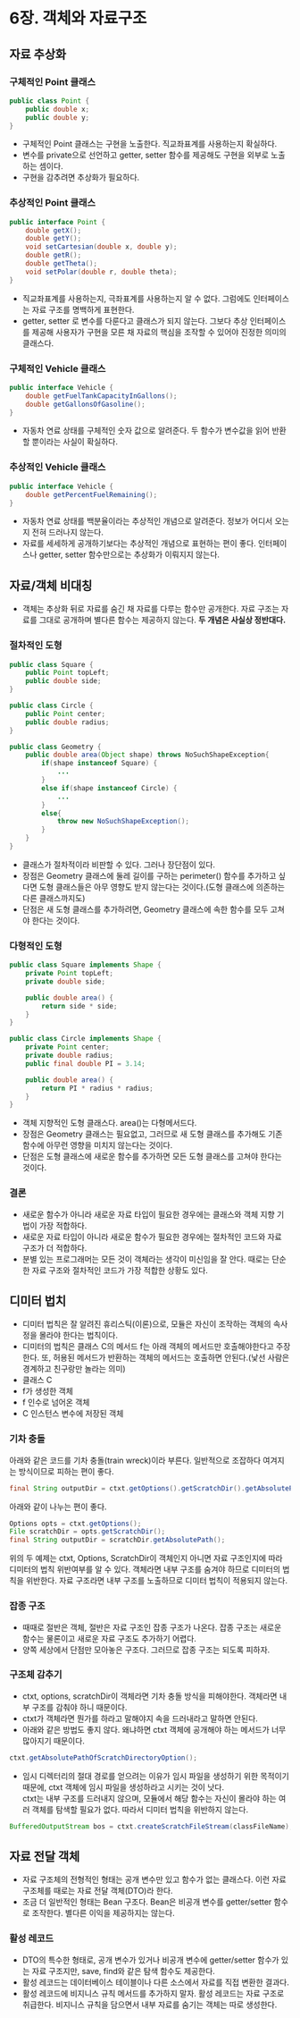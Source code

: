# 6장. 객체와 자료구조
## 자료 추상화
### 구체적인 Point 클래스
```java
public class Point {
    public double x;
    public double y;
}
```
- 구체적인 Point 클래스는 구현을 노출한다. 직교좌표계를 사용하는지 확실하다.
- 변수를 private으로 선언하고 getter, setter 함수를 제공해도 구현을 외부로 노출하는 셈이다.
- 구현을 감추려면 추상화가 필요하다. 

### 추상적인 Point 클래스
```java
public interface Point {
    double getX();
    double getY();
    void setCartesian(double x, double y);
    double getR();
    double getTheta();
    void setPolar(double r, double theta);
}
```
- 직교좌표계를 사용하는지, 극좌표계를 사용하는지 알 수 없다. 그럼에도 인터페이스는 자료 구조를 명백하게 표현한다.
- getter, setter 로 변수를 다룬다고 클래스가 되지 않는다. 그보다 추상 인터페이스를 제공해 사용자가 구현을 모른 채 자료의 핵심을 조작할 수 있어야 진정한 의미의 클래스다.

### 구체적인 Vehicle 클래스
```java
public interface Vehicle {
    double getFuelTankCapacityInGallons();
    double getGallonsOfGasoline();
}
```
- 자동차 연료 상태를 구체적인 숫자 값으로 알려준다. 두 함수가 변수값을 읽어 반환할 뿐이라는 사실이 확실하다.

### 추상적인 Vehicle 클래스
```java
public interface Vehicle {
    double getPercentFuelRemaining();
}
```
- 자동차 연료 상태를 백분율이라는 추상적인 개념으로 알려준다. 정보가 어디서 오는지 전혀 드러나지 않는다.
- 자료를 세세하게 공개하기보다는 추상적인 개념으로 표현하는 편이 좋다. 인터페이스나 getter, setter 함수만으로는 추상화가 이뤄지지 않는다.

## 자료/객체 비대칭
- 객체는 추상화 뒤로 자료를 숨긴 채 자료를 다루는 함수만 공개한다. 자료 구조는 자료를 그대로 공개하며 별다른 함수는 제공하지 않는다. **두 개념은 사실상 정반대다.**

### 절차적인 도형
```java
public class Square {
    public Point topLeft;
    public double side;
}

public class Circle {
    public Point center;
    public double radius;
}

public class Geometry {
    public double area(Object shape) throws NoSuchShapeException{
        if(shape instanceof Square) {
            ...
        }
        else if(shape instanceof Circle) {
            ...
        }
        else{
            throw new NoSuchShapeException();
        }
    }
}
```
- 클래스가 절차적이라 비판할 수 있다. 그러나 장단점이 있다.
- 장점은 Geometry 클래스에 둘레 길이를 구하는 perimeter() 함수를 추가하고 싶다면 도형 클래스들은 아무 영향도 받지 않는다는 것이다.(도형 클래스에 의존하는 다른 클래스까지도)
- 단점은 새 도형 클래스를 추가하려면, Geometry 클래스에 속한 함수를 모두 고쳐야 한다는 것이다.

### 다형적인 도형
```java
public class Square implements Shape {
    private Point topLeft;
    private double side;

    public double area() {
        return side * side;
    }
}

public class Circle implements Shape {
    private Point center;
    private double radius;
    public final double PI = 3.14;

    public double area() {
        return PI * radius * radius;
    }
}
```

- 객체 지향적인 도형 클래스다. area()는 다형메서드다.
- 장점은 Geometry 클래스는 필요없고, 그러므로 새 도형 클래스를 추가해도 기존 함수에 아무런 영향을 미치지 않는다는 것이다. 
- 단점은 도형 클래스에 새로운 함수를 추가하면 모든 도형 클래스를 고쳐야 한다는 것이다.

### 결론
- 새로운 함수가 아니라 새로운 자료 타입이 필요한 경우에는 클래스와 객체 지향 기법이 가장 적합하다.
- 새로운 자료 타입이 아니라 새로운 함수가 필요한 경우에는 절차적인 코드와 자료 구조가 더 적합하다.
- 분별 있는 프로그래머는 모든 것이 객체라는 생각이 미신임을 잘 안다. 때로는 단순한 자료 구조와 절차적인 코드가 가장 적합한 상황도 있다.

## 디미터 법치
- 디미터 법칙은 잘 알려진 휴리스틱(이론)으로, 모듈은 자신이 조작하는 객체의 속사정을 몰라야 한다는 법칙이다.
- 디미터의 법칙은 클래스 C의 메서드 f는 아래 객체의 메서드만 호출해야한다고 주장한다. 또, 허용된 메서드가 반환하는 객체의 메서드는 호출하면 안된다.(낯선 사람은 경계하고 친구랑만 놀라는 의미)
 - 클래스 C
 - f가 생성한 객체
 - f 인수로 넘어온 객체
 - C 인스턴스 변수에 저장된 객체

### 기차 충돌
아래와 같은 코드를 기차 충돌(train wreck)이라 부른다. 일반적으로 조잡하다 여겨지는 방식이므로 피하는 편이 좋다.
```java
final String outputDir = ctxt.getOptions().getScratchDir().getAbsolutePath();
```

아래와 같이 나누는 편이 좋다.
```java
Options opts = ctxt.getOptions();
File scratchDir = opts.getScratchDir();
final String outputDir = scratchDir.getAbsolutePath();
```

위의 두 예제는 ctxt, Options, ScratchDir이 객체인지 아니면 자료 구조인지에 따라 디미터의 법칙 위반여부를 알 수 있다. 객체라면 내부 구조를 숨겨야 하므로 디미터의 법칙을 위반한다. 자료 구조라면 내부 구조를 노출하므로 디미터 법칙이 적용되지 않는다.

### 잡종 구조
- 때때로 절반은 객체, 절반은 자료 구조인 잡종 구조가 나온다. 잡종 구조는 새로운 함수는 물론이고 새로운 자료 구조도 추가하기 어렵다. 
- 양쪽 세상에서 단점만 모아놓은 구조다. 그러므로 잡종 구조는 되도록 피하자.

### 구조체 감추기
- ctxt, options, scratchDir이 객체라면 기차 충돌 방식을 피해야한다. 객체라면 내부 구조를 감춰야 하니 때문이다.
- ctxt가 객체라면 뭔가를 하라고 말해야지 속을 드러내라고 말하면 안된다.
- 아래와 같은 방법도 좋지 않다. 왜냐하면 ctxt 객체에 공개해야 하는 메서드가 너무 많아지기 때문이다.
```java
ctxt.getAbsolutePathOfScratchDirectoryOption();
```
- 임시 디렉터리의 절대 경로를 얻으려는 이유가 임시 파일을 생성하기 위한 목적이기 때문에, ctxt 객체에 임시 파일을 생성하라고 시키는 것이 낫다.  
ctxt는 내부 구조를 드러내지 않으며, 모듈에서 해당 함수는 자신이 몰라야 하는 여러 객체를 탐색할 필요가 없다. 따라서 디미터 법칙을 위반하지 않는다.
```java
BufferedOutputStream bos = ctxt.createScratchFileStream(classFileName);
```

## 자료 전달 객체
- 자료 구조체의 전형적인 형태는 공개 변수만 있고 함수가 없는 클래스다. 이런 자료 구조체를 때로는 자료 전달 객체(DTO)라 한다.
- 조금 더 일반적인 형태는 Bean 구조다. Bean은 비공개 변수를 getter/setter 함수로 조작한다. 별다른 이익을 제공하지는 않는다.

### 활성 레코드
- DTO의 특수한 형태로, 공개 변수가 있거나 비공개 변수에 getter/setter 함수가 있는 자료 구조지만, save, find와 같은 탐색 함수도 제공한다.
- 활성 레코드는 데이터베이스 테이블이나 다른 소스에서 자료를 직접 변환한 결과다.
- 활성 레코드에 비지니스 규칙 메서드를 추가하지 말자. 활성 레코드는 자료 구조로 취급한다. 비지니스 규칙을 담으면서 내부 자료를 숨기는 객체는 따로 생성한다.



